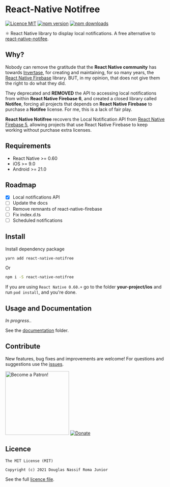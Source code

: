 # React-Native Notifree

[![Licence MIT](https://img.shields.io/badge/licence-MIT-blue.svg)](https://github.com/douglasjunior/react-native-notifree/blob/master/LICENSE)
[![npm version](https://img.shields.io/npm/v/react-native-notifree.svg)](https://www.npmjs.com/package/react-native-notifree)
[![npm downloads](https://img.shields.io/npm/dt/react-native-notifree.svg)](#install-with-react-native-link)

⚛ React Native library to display local notifications. A free alternative to [react-native-notifee](https://github.com/notifee/react-native-notifee).

## Why?

Nobody can remove the gratitude that the **React Native community** has towards [Invertase](https://github.com/invertase), for creating and maintaining, for so many years, the [React Native Firebase](https://github.com/invertase/react-native-firebase) library. BUT, in my opinion, that does not give them the right to do what they did.

They deprecated and **REMOVED** the API to accessing local notifications from within **React Native Firebase 6**, and created a closed library called **Notifee**, forcing all projects that depends on **React Native Firebase** to purchase a **Notifee** license. For me, this is a lack of fair play. 

**React Native Notifree** recovers the Local Notification API from [React Native Firebase 5](https://github.com/douglasjunior/react-native-notifree/tree/react-native-firebase-5), allowing projects that use React Native Firebase to keep working without purchase extra licenses. 

## Requirements

- React Native >= 0.60
- iOS >= 9.0
- Android >= 21.0

## Roadmap

- [x] Local notifications API
- [ ] Update the docs
- [ ] Remove remnants of react-native-firebase 
- [ ] Fix index.d.ts
- [ ] Scheduled notifications

## Install

Install dependency package
```bash
yarn add react-native-notifree
```
Or
```bash
npm i -S react-native-notifree
```

If you are using `React Native 0.60.+` go to the folder **your-project/ios** and run `pod install`, and you're done. 

## Usage and Documentation

*In progress..*

See the [documentation](https://github.com/douglasjunior/react-native-notifree/tree/master/docs) folder. 

## Contribute

New features, bug fixes and improvements are welcome! For questions and suggestions use the [issues](https://github.com/douglasjunior/react-native-notifree/issues).

<a href="https://www.patreon.com/douglasjunior"><img src="http://i.imgur.com/xEO164Z.png" alt="Become a Patron!" width="200" /></a>
[![Donate](https://www.paypalobjects.com/en_US/i/btn/btn_donateCC_LG.gif)](https://paypal.me/douglasnassif)

## Licence

```
The MIT License (MIT)

Copyright (c) 2021 Douglas Nassif Roma Junior
```

See the full [licence file](https://github.com/douglasjunior/react-native-notifree/blob/master/LICENSE).
